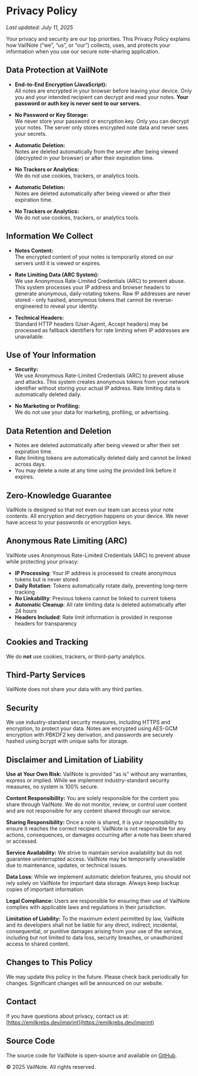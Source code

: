 # Privacy Policy

_Last updated: July 11, 2025_

Your privacy and security are our top priorities. This Privacy Policy explains how VailNote (“we”, “us”, or “our”)
collects, uses, and protects your information when you use our secure note-sharing application.

## Data Protection at VailNote

- **End-to-End Encryption (JavaScript):**\
  All notes are encrypted in your browser before leaving your device. Only you and your intended recipient can decrypt
  and read your notes. **Your password or auth key is never sent to our servers.**

- **No Password or Key Storage:**\
  We never store your password or encryption key. Only you can decrypt your notes. The server only stores encrypted note
  data and never sees your secrets.

- **Automatic Deletion:**\
  Notes are deleted automatically from the server after being viewed (decrypted in your browser) or after their
  expiration time.

- **No Trackers or Analytics:**\
  We do not use cookies, trackers, or analytics tools.

- **Automatic Deletion:**\
  Notes are deleted automatically after being viewed or after their expiration time.

- **No Trackers or Analytics:**\
  We do not use cookies, trackers, or analytics tools.

## Information We Collect

- **Notes Content:**\
  The encrypted content of your notes is temporarily stored on our servers until it is viewed or expires.

- **Rate Limiting Data (ARC System):**\
  We use Anonymous Rate-Limited Credentials (ARC) to prevent abuse. This system processes your IP address and browser
  headers to generate anonymous, daily-rotating tokens. Raw IP addresses are never stored - only hashed, anonymous
  tokens that cannot be reverse-engineered to reveal your identity.

- **Technical Headers:**\
  Standard HTTP headers (User-Agent, Accept headers) may be processed as fallback identifiers for rate limiting when IP
  addresses are unavailable.

## Use of Your Information

- **Security:**\
  We use Anonymous Rate-Limited Credentials (ARC) to prevent abuse and attacks. This system creates anonymous tokens
  from your network identifier without storing your actual IP address. Rate limiting data is automatically deleted
  daily.

- **No Marketing or Profiling:**\
  We do not use your data for marketing, profiling, or advertising.

## Data Retention and Deletion

- Notes are deleted automatically after being viewed or after their set expiration time.
- Rate limiting tokens are automatically deleted daily and cannot be linked across days.
- You may delete a note at any time using the provided link before it expires.

## Zero-Knowledge Guarantee

VailNote is designed so that not even our team can access your note contents. All encryption and decryption happens on
your device. We never have access to your passwords or encryption keys.

## Anonymous Rate Limiting (ARC)

VailNote uses Anonymous Rate-Limited Credentials (ARC) to prevent abuse while protecting your privacy:

- **IP Processing**: Your IP address is processed to create anonymous tokens but is never stored
- **Daily Rotation**: Tokens automatically rotate daily, preventing long-term tracking
- **No Linkability**: Previous tokens cannot be linked to current tokens
- **Automatic Cleanup**: All rate limiting data is deleted automatically after 24 hours
- **Headers Included**: Rate limit information is provided in response headers for transparency

## Cookies and Tracking

We do **not** use cookies, trackers, or third-party analytics.

## Third-Party Services

VailNote does not share your data with any third parties.

## Security

We use industry-standard security measures, including HTTPS and encryption, to protect your data. Notes are encrypted
using AES-GCM encryption with PBKDF2 key derivation, and passwords are securely hashed using bcrypt with unique salts
for storage.

## Disclaimer and Limitation of Liability

**Use at Your Own Risk:** VailNote is provided "as is" without any warranties, express or implied. While we implement
industry-standard security measures, no system is 100% secure.

**Content Responsibility:** You are solely responsible for the content you share through VailNote. We do not monitor,
review, or control user content and are not responsible for any content shared through our service.

**Sharing Responsibility:** Once a note is shared, it is your responsibility to ensure it reaches the correct recipient.
VailNote is not responsible for any actions, consequences, or damages occurring after a note has been shared or
accessed.

**Service Availability:** We strive to maintain service availability but do not guarantee uninterrupted access. VailNote
may be temporarily unavailable due to maintenance, updates, or technical issues.

**Data Loss:** While we implement automatic deletion features, you should not rely solely on VailNote for important data
storage. Always keep backup copies of important information.

**Legal Compliance:** Users are responsible for ensuring their use of VailNote complies with applicable laws and
regulations in their jurisdiction.

**Limitation of Liability:** To the maximum extent permitted by law, VailNote and its developers shall not be liable for
any direct, indirect, incidental, consequential, or punitive damages arising from your use of the service, including but
not limited to data loss, security breaches, or unauthorized access to shared content.

## Changes to This Policy

We may update this policy in the future. Please check back periodically for changes. Significant changes will be
announced on our website.

## Contact

If you have questions about privacy, contact us at:\
[https://emilkrebs.dev/imprint](https://emilkrebs.dev/imprint)

## Source Code

The source code for VailNote is open-source and available on [GitHub](https://github.com/emilkrebs/VailNote).

© 2025 VailNote. All rights reserved.
